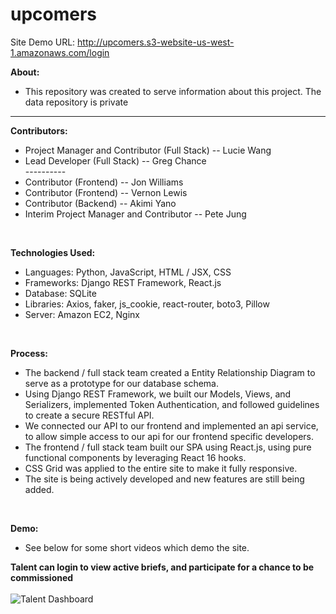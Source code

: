 # upcomers
Site Demo URL: http://upcomers.s3-website-us-west-1.amazonaws.com/login</br>

<strong>About:</strong></br>
<ul>
  <li> This repository was created to serve information about this project. The data repository is private</br>
</ul>

<hr>

<strong>Contributors:</strong></br>

<ul>
  <li> Project Manager and Contributor (Full Stack) -- Lucie Wang</br>
  <li> Lead Developer (Full Stack) -- Greg Chance</br>
  ----------
  <li> Contributor (Frontend) -- Jon Williams</br>
  <li> Contributor (Frontend) -- Vernon Lewis</br>
  <li> Contributor (Backend) -- Akimi Yano</br>
  <li> Interim Project Manager and Contributor -- Pete Jung</br>
</ul></br>

<strong>Technologies Used:</strong></br>
<ul>
  <li> Languages: Python, JavaScript, HTML / JSX, CSS
  <li> Frameworks: Django REST Framework, React.js
  <li> Database: SQLite
  <li> Libraries: Axios, faker, js_cookie, react-router, boto3, Pillow
  <li> Server: Amazon EC2, Nginx
 </ul></br>

<strong>Process:</strong></br>
<ul>
  <li> The backend / full stack team created a Entity Relationship Diagram to serve as a prototype for our database schema.
  <li> Using Django REST Framework, we built our Models, Views, and Serializers, implemented Token Authentication, and 
    followed guidelines to create a secure RESTful API.
  <li> We connected our API to our frontend and implemented an api service, to allow simple access to our api for our frontend
    specific developers.
  <li> The frontend / full stack team built our SPA using React.js, using pure functional components by leveraging React 16 hooks.
  <li> CSS Grid was applied to the entire site to make it fully responsive.
  <li> The site is being actively developed and new features are still being added.
</ul></br>

<strong>Demo:</strong></br>

<ul>
  <li>See below for some short videos which demo the site.
</ul>

<strong>Talent can login to view active briefs, and participate for a chance to be commissioned</strong></br></br>
![Talent Dashboard](https://github.com/g-chance/upcomers/blob/master/demo_talent.gif)</br></br>
